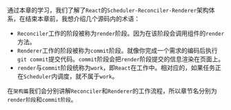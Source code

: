 通过本章的学习，我们了解了`React`的`Scheduler-Reconciler-Renderer`架构体系，在结束本章前，我想介绍几个源码内的术语：

- `Reconciler`工作的阶段被称为`render`阶段。因为在该阶段会调用组件的`render`方法。
- `Renderer`工作的阶段被称为`commit`阶段。就像你完成一个需求的编码后执行`git commit`提交代码。`commit`阶段会把`render`阶段提交的信息渲染在页面上。
- `render`与`commit`阶段统称为`work`，即`React`在工作中。相对应的，如果任务正在`Scheduler`内调度，就不属于`work`。

在`架构篇`我们会分别讲解`Reconciler`和`Renderer`的工作流程，所以章节名分别为`render阶段`和`commit阶段`。